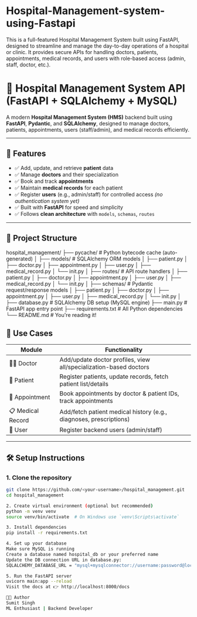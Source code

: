 # Hospital-Management-system-using-Fastapi
This is a full-featured Hospital Management System built using FastAPI, designed to streamline and manage the day-to-day operations of a hospital or clinic. It provides secure APIs for handling doctors, patients, appointments, medical records, and users with role-based access (admin, staff, doctor, etc.).




# 🏥 Hospital Management System API (FastAPI + SQLAlchemy + MySQL)

A modern **Hospital Management System (HMS)** backend built using **FastAPI**, **Pydantic**, and **SQLAlchemy**, designed to manage doctors, patients, appointments, users (staff/admin), and medical records efficiently.

---

## 🚀 Features

- ✅ Add, update, and retrieve **patient** data  
- ✅ Manage **doctors** and their specialization  
- ✅ Book and track **appointments**  
- ✅ Maintain **medical records** for each patient  
- ✅ Register **users** (e.g., admin/staff) for controlled access *(no authentication system yet)*  
- ✅ Built with **FastAPI** for speed and simplicity  
- ✅ Follows **clean architecture** with `models`, `schemas`, `routes`

---

## 📁 Project Structure

hospital_management/
├── pycache/ # Python bytecode cache (auto-generated)
│
├── models/ # SQLAlchemy ORM models
│ ├── patient.py
│ ├── doctor.py
│ ├── appointment.py
│ ├── user.py
│ ├── medical_record.py
│ └── init.py
│
├── routes/ # API route handlers
│ ├── patient.py
│ ├── doctor.py
│ ├── appointment.py
│ ├── user.py
│ ├── medical_record.py
│ └── init.py
│
├── schemas/ # Pydantic request/response models
│ ├── patient.py
│ ├── doctor.py
│ ├── appointment.py
│ ├── user.py
│ ├── medical_record.py
│ └── init.py
│
├── database.py # SQLAlchemy DB setup (MySQL engine)
├── main.py # FastAPI app entry point
├── requirements.txt # All Python dependencies
└── README.md # You're reading it!



## 🧪 Use Cases

| Module           | Functionality                                                                 |
|------------------|------------------------------------------------------------------------------|
| 👨‍⚕️ Doctor        | Add/update doctor profiles, view all/specialization-based doctors           |
| 🧑 Patient         | Register patients, update records, fetch patient list/details               |
| 📅 Appointment     | Book appointments by doctor & patient IDs, track appointments              |
| 📋 Medical Record  | Add/fetch patient medical history (e.g., diagnoses, prescriptions)         |
| 🔐 User            | Register backend users (admin/staff)                                        |

---

## 🛠️ Setup Instructions

### 1. Clone the repository

```bash
git clone https://github.com/<your-username>/hospital_management.git
cd hospital_management

2. Create virtual environment (optional but recommended)
python -m venv venv
source venv/bin/activate  # On Windows use `venv\Scripts\activate`

3. Install dependencies
pip install -r requirements.txt

4. Set up your database
Make sure MySQL is running
Create a database named hospital_db or your preferred name
Update the DB connection URL in database.py:
SQLALCHEMY_DATABASE_URL = "mysql+mysqlconnector://username:password@localhost/hospital_db"

5. Run the FastAPI server
uvicorn main:app --reload
Visit the docs at 👉 http://localhost:8000/docs

🧑‍💻 Author
Sumit Singh
ML Enthusiast | Backend Developer



